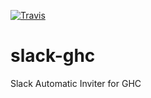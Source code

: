 [![Travis](https://img.shields.io/travis/rust-lang/rust.svg?style=plastic)](https://github.com/systers/slack-ghc)

# slack-ghc
Slack Automatic Inviter for GHC
